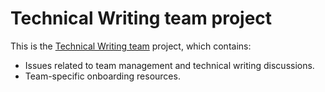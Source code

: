 # Technical Writing team project

This is the [Technical Writing team](https://about.gitlab.com/handbook/engineering/ux/technical-writing/) project,
which contains:

- Issues related to team management and technical writing discussions.
- Team-specific onboarding resources.
